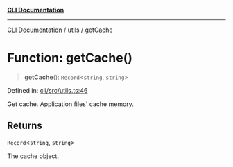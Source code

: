 [**CLI Documentation**](../../README.md)

***

[CLI Documentation](../../README.md) / [utils](../README.md) / getCache

# Function: getCache()

> **getCache**(): `Record`\<`string`, `string`\>

Defined in: [cli/src/utils.ts:46](https://github.com/stonemjs/cli/blob/f139573d7f6e29779d41fb031ed261bfcad59d09/src/utils.ts#L46)

Get cache.
Application files' cache memory.

## Returns

`Record`\<`string`, `string`\>

The cache object.
